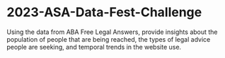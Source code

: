 # 2023-ASA-Data-Fest-Challenge
Using the data from ABA Free Legal Answers, provide insights about the population of people that are being reached, the types of legal advice people are seeking, and temporal trends in the website use.    
